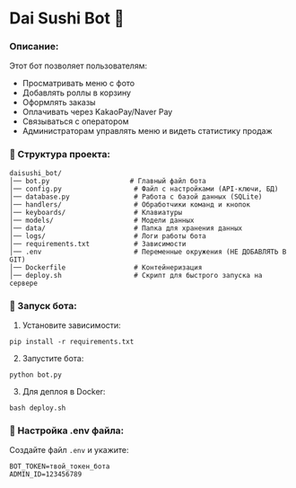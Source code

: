 # Dai Sushi Bot 🍣

### Описание:
Этот бот позволяет пользователям:
- Просматривать меню с фото
- Добавлять роллы в корзину
- Оформлять заказы
- Оплачивать через KakaoPay/Naver Pay
- Связываться с оператором
- Администраторам управлять меню и видеть статистику продаж

### 📂 Структура проекта:
```
daisushi_bot/
│── bot.py                    # Главный файл бота
│── config.py                  # Файл с настройками (API-ключи, БД)
│── database.py                # Работа с базой данных (SQLite)
│── handlers/                  # Обработчики команд и кнопок
│── keyboards/                 # Клавиатуры
│── models/                    # Модели данных
│── data/                      # Папка для хранения данных
│── logs/                      # Логи работы бота
│── requirements.txt           # Зависимости
│── .env                       # Переменные окружения (НЕ ДОБАВЛЯТЬ В GIT)
│── Dockerfile                 # Контейнеризация
│── deploy.sh                  # Скрипт для быстрого запуска на сервере
```

### 🚀 Запуск бота:
1. Установите зависимости:
```
pip install -r requirements.txt
```
2. Запустите бота:
```
python bot.py
```
3. Для деплоя в Docker:
```
bash deploy.sh
```

### 🔧 Настройка .env файла:
Создайте файл `.env` и укажите:
```
BOT_TOKEN=твой_токен_бота
ADMIN_ID=123456789
```
